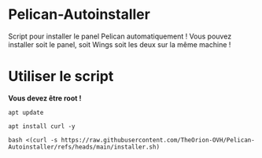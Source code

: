 # Pelican-Autoinstaller
Script pour installer le panel Pelican automatiquement !
Vous pouvez installer soit le panel, soit Wings soit les deux sur la même machine !

# Utiliser le script
**Vous devez être root !**

```apt update```
 
 ```apt install curl -y```
 
```bash <(curl -s https://raw.githubusercontent.com/TheOrion-OVH/Pelican-Autoinstaller/refs/heads/main/installer.sh)```
